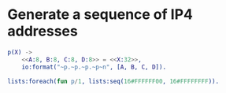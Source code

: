 # Generate a sequence of IP4 addresses 

```erlang
p(X) ->
	<<A:8, B:8, C:8, D:8>> = <<X:32>>,
	io:format("~p.~p.~p.~p~n", [A, B, C, D]).

lists:foreach(fun p/1, lists:seq(16#FFFFFF00, 16#FFFFFFFF)).
```
